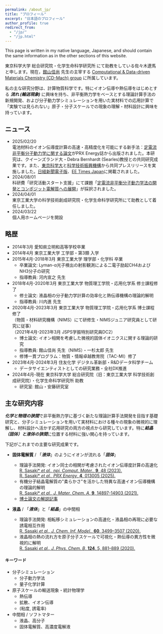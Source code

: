 ```yaml
---
permalink: /about_jp/
title: "プロフィール"
excerpt: "日本語のプロフィール"
author_profile: true
redirect_from:
  - "/jp/"
  - "/jp.html"
---
```


This page is written in my native language, Japanese, and should contain the same information as in the other sections of this website.

東京科学大学 総合研究院・化学生命科学研究所 にて助教をしている佐々木遼馬と申します。現在，[館山佳尚](https://www.cd-mach.cls.iir.titech.ac.jp/?page_id=479) 先生の主宰する [Computational & Data-driven Materials Chemistry (CD-Mach) group](https://www.cd-mach.cls.iir.titech.ac.jp/) に所属しています。

私の主な研究分野は、計算物質科学です。特にイオン伝導や熱伝導をはじめとする ***流れ (輸送現象)*** に興味を持ち、非平衡熱力学をベースとする理論計算手法の新規開発、および分子動力学シミュレーションを用いた実材料での応用計算で「実験では見られない」原子・分子スケールでの現象の理解・材料設計に興味を持っています。

## ニュース
- 2025/02/20  
  電池材料のイオン伝導度計算の高速・高精度化を可能にする新手法：[定電流非平衡分子動力学に関する論文](https://journals.aps.org/prxenergy/abstract/10.1103/PRXEnergy.4.013005)がPRX Energy誌から出版されました。本研究は、クイーンズランド大・Debra Bernhardt (Searles)教授との共同研究成果です。また、[東京科学大](https://www.isct.ac.jp/ja/news/42dr5v9j4t5d)と[科学技術振興機構](https://www.jst.go.jp/pr/announce/20250220/index.html)から共同プレスリリースを実施しました。[日経新聞電子版](https://www.nikkei.com/article/DGXZRSP687264_Q5A220C2000000/)、[EE Times Japan](https://eetimes.itmedia.co.jp/ee/articles/2502/26/news078.html)に掲載されました。
- 2024/08/01  
  科研費「研究活動スタート支援」にて課題「[定電流非平衡分子動力学法の開発とコンポジット電解質への展開](https://kaken.nii.ac.jp/ja/grant/KAKENHI-PROJECT-24K23099/)」が採択されました。
- 2024/04/01  
  東京工業大学の科学技術創成研究院・化学生命科学研究所にて助教として着任しました。
- 2024/03/22  
  個人用ホームページを開設

## 略歴
- 2014年3月  愛知県立明和高等学校卒業
- 2014年4月  東京工業大学 工学部・第3類 入学
- 2015年4月-2018年3月  東京工業大学 理学部・化学科 卒業
  - 卒業論文: Lyman-α光子検出の射影観測による二電子励起CH4およびNH3分子の研究
  - 指導教員: 河内宣之 先生
- 2018年4月-2020年3月  東京工業大学 物質理工学院・応用化学系 修士課程修了
  - 修士論文: 液晶相の分子動力学計算の効率化と熱伝導機構の理論的解明
  - 指導教員: 川内進 先生
- 2020年4月-2023年3月  東京工業大学 物質理工学院・応用化学系 博士課程修了  
  （物質・材料研究機構（NIMS）にて研修生・NIMSジュニア研究員として研究に従事）  
  （2021年4月-2023年3月 JSPS学振特別研究員DC2）  
  - 博士論文: イオン相関を考慮した微視的固体イオニクスに関する理論的研究
  - 指導教員: 館山佳尚 先生（NIMS）・一杉太郎 先生
  - 修博一貫プログラム：物質・情報卓越教育院（TAC-MI）修了
- 2023年4月-2024年3月  住友化学 デジタル革新部・R&Dデータ科学チーム
  - データサイエンティストとしての研究業務・全社DX推進
- 2024年4月-現在  東京科学大学 総合研究院（旧：東京工業大学 科学技術創成研究院）・化学生命科学研究所 助教
   - 研究室: 館山・安藤研究室


## 主な研究内容
***化学と物理の狭間***で非平衡熱力学に基づく新たな理論計算手法開発を目指す基礎研究と、分子シミュレーションを用いて実材料における種々の現象の微視的に理解し、材料設計へ活かす応用研究の両方の視点から研究しています。特に***結晶（固体）と液体の狭間***に位置する材料に強い関心を持っています。



下記がこれまでの主要な研究成果です。
- **固体電解質** / 「***液体***」のようにイオンが流れる「***固体***」
  - 理論手法開発: イオン同士の相関が考慮されたイオン伝導度計算の高速化  
    [R. Sasaki\* *et al.*, *npj. Comput. Mater.*, **9**, 48 (2023).](https://www.nature.com/articles/s41524-023-00996-8)  
    [R. Sasaki\* *et al.*, *PRX Energy*, **4**, 013005 (2025).](https://journals.aps.org/prxenergy/abstract/10.1103/PRXEnergy.4.013005)
  - 有機分子結晶電解質の"柔らかさ"を活かした特異な高速イオン伝導機構の理論的解明  
    [R. Sasaki\* *et al.*, *J. Mater. Chem. A*, **9**, 14897-14903 (2021).](https://pubs.rsc.org/en/content/articlelanding/2021/ta/d1ta02809j#!divCitation)
  - [博士論文の解説記事](https://www.jstage.jst.go.jp/article/mssj/25/2/25_171/_article/-char/ja)

- **液晶** / 「***液体***」と「***結晶***」の中間相
  - 理論手法開発: 相転移シミュレーションの高速化・液晶相の再現に必要な誘電相互作用  
    [R. Sasaki *et al.*, *J. Chem. Inf. Model.*, **60**, 3499–3507 (2020).](https://pubs.acs.org/doi/10.1021/acs.jcim.0c00239)
  - 液晶相の熱の流れ方を原子分子スケールで可視化・熱伝導の異方性を微視的に解明  
    [R. Sasaki *et al.*, *J. Phys. Chem. B*, **124**, 5, 881–889 (2020).](https://pubs.acs.org/doi/10.1021/acs.jpcb.9b08158)

#### キーワード
- 分子シミュレーション
  - 分子動力学法
  - 量子化学計算
- 原子スケールの輸送現象・統計物理学
  - 熱伝導
  - 拡散、イオン伝導
  - (粘度, 誘電率)
- 中間相 / ソフトマター
  - 液晶、高分子
  - 固体電解質、高濃度電解液
